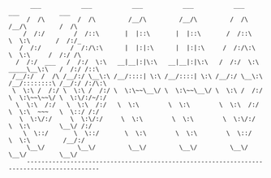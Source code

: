           ___           ___           ___           ___           ___           ___           ___     
         /  /\         /  /\         /__/\         /__/\         /  /\         /__/\         /  /\    
        /  /:/        /  /::\       |  |::\       |  |::\       /  /::\        \  \:\       /  /:/_   
       /  /:/        /  /:/\:\      |  |:|:\      |  |:|:\     /  /:/\:\        \  \:\     /  /:/ /\  
      /  /:/  ___   /  /:/  \:\   __|__|:|\:\   __|__|:|\:\   /  /:/  \:\   _____\__\:\   /  /:/ /::\ 
     /__/:/  /  /\ /__/:/ \__\:\ /__/::::| \:\ /__/::::| \:\ /__/:/ \__\:\ /__/::::::::\ /__/:/ /:/\:\
     \  \:\ /  /:/ \  \:\ /  /:/ \  \:\~~\__\/ \  \:\~~\__\/ \  \:\ /  /:/ \  \:\~~\~~\/ \  \:\/:/~/:/
      \  \:\  /:/   \  \:\  /:/   \  \:\        \  \:\        \  \:\  /:/   \  \:\  ~~~   \  \::/ /:/ 
       \  \:\/:/     \  \:\/:/     \  \:\        \  \:\        \  \:\/:/     \  \:\        \__\/ /:/  
        \  \::/       \  \::/       \  \:\        \  \:\        \  \::/       \  \:\         /__/:/   
         \__\/         \__\/         \__\/         \__\/         \__\/         \__\/         \__\/  
         ------------------------------------------------------------------------------------------



